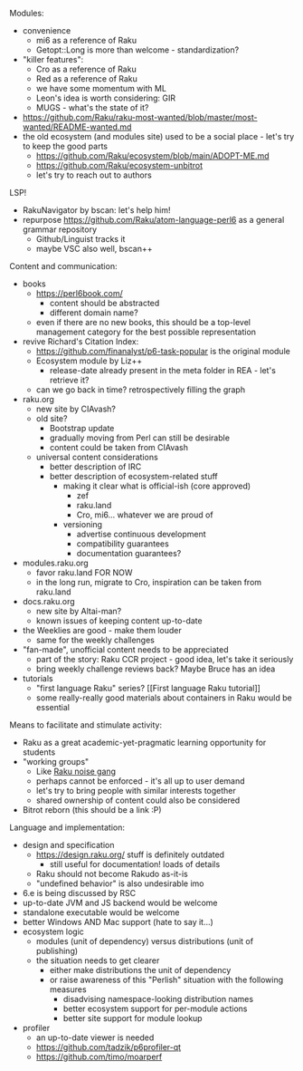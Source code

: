 Modules:
- convenience
	- mi6 as a reference of Raku
	- Getopt::Long is more than welcome - standardization?
- "killer features":
	- Cro as a reference of Raku
	- Red as a reference of Raku
	- we have some momentum with ML
	- Leon's idea is worth considering: GIR
	- MUGS - what's the state of it?
- https://github.com/Raku/raku-most-wanted/blob/master/most-wanted/README-wanted.md
- the old ecosystem (and modules site) used to be a social place - let's try to keep the good parts
	- https://github.com/Raku/ecosystem/blob/main/ADOPT-ME.md
	- https://github.com/Raku/ecosystem-unbitrot
	- let's try to reach out to authors

LSP!
- RakuNavigator by bscan: let's help him!
- repurpose https://github.com/Raku/atom-language-perl6 as a general grammar repository
  - Github/Linguist tracks it
  - maybe VSC also well, bscan++

Content and communication:
- books
	- https://perl6book.com/
		- content should be abstracted
		- different domain name?
	- even if there are no new books, this should be a top-level management category for the best possible representation
- revive Richard's Citation Index:
	- https://github.com/finanalyst/p6-task-popular is the original module
	- Ecosystem module by Liz++
		- release-date already present in the meta folder in REA - let's retrieve it?
	- can we go back in time? retrospectively filling the graph
- raku.org
	- new site by CIAvash?
	- old site?
		- Bootstrap update
		- gradually moving from Perl can still be desirable
		- content could be taken from CIAvash
	- universal content considerations
		- better description of IRC
		- better description of ecosystem-related stuff
			- making it clear what is official-ish (core approved)
				- zef
				- raku.land
				- Cro, mi6... whatever we are proud of
			- versioning
				- advertise continuous development
				- compatibility guarantees
				- documentation guarantees?
- modules.raku.org
	- favor raku.land FOR NOW
	- in the long run, migrate to Cro, inspiration can be taken from raku.land
- docs.raku.org
	- new site by Altai-man?
	- known issues of keeping content up-to-date
- the Weeklies are good - make them louder
	- same for the weekly challenges
- "fan-made", unofficial content needs to be appreciated
	- part of the story: Raku CCR project - good idea, let's take it seriously
	- bring weekly challenge reviews back? Maybe Bruce has an idea
- tutorials
	- "first language Raku" series? [[First language Raku tutorial]]
	- some really-really good materials about containers in Raku would be essential

Means to facilitate and stimulate activity:
- Raku as a great academic-yet-pragmatic learning opportunity for students
- "working groups"
	- Like [Raku noise gang](http://raku.noisegang.com/)
	- perhaps cannot be enforced - it's all up to user demand
	- let's try to bring people with similar interests together
	- shared ownership of content could also be considered
- Bitrot reborn (this should be a link :P)

Language and implementation:
- design and specification
	- https://design.raku.org/ stuff is definitely outdated
		- still useful for documentation! loads of details
	- Raku should not become Rakudo as-it-is
	- "undefined behavior" is also undesirable imo
- 6.e is being discussed by RSC
- up-to-date JVM and JS backend would be welcome
- standalone executable would be welcome
- better Windows AND Mac support (hate to say it...)
- ecosystem logic
	- modules (unit of dependency) versus distributions (unit of publishing)
	- the situation needs to get clearer
		- either make distributions the unit of dependency
		- or raise awareness of this "Perlish" situation with the following measures
			- disadvising namespace-looking distribution names
			- better ecosystem support for per-module actions
			- better site support for module lookup
- profiler
  - an up-to-date viewer is needed
  - https://github.com/tadzik/p6profiler-qt
  - https://github.com/timo/moarperf
